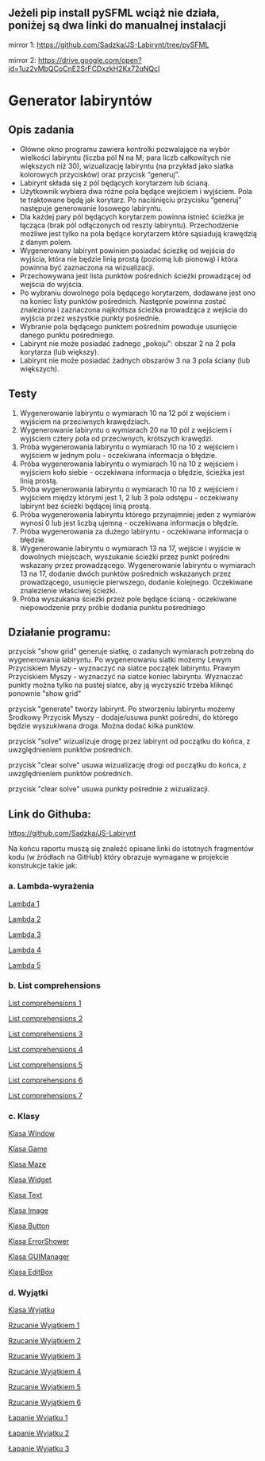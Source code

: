 ## Jeżeli pip install pySFML wciąż nie działa, poniżej są dwa linki do manualnej instalacji
mirror 1: https://github.com/Sadzka/JS-Labirynt/tree/pySFML

mirror 2: https://drive.google.com/open?id=1uz2vMbQCoCnE2SrFCDxzkH2Kx72qNQcl


# Generator labiryntów
## **Opis zadania**
- Główne okno programu zawiera kontrolki pozwalające na wybór wielkości labiryntu
(liczba pól N na M; para liczb całkowitych nie większych niż 30), wizualizację labiryntu
(na przykład jako siatka kolorowych przycisków) oraz przycisk “generuj”.
- Labirynt składa się z pól będących korytarzem lub ścianą.
- Użytkownik wybiera dwa różne pola będące wejściem i wyjściem. Pola te
traktowane będą jak korytarz. Po naciśnięciu przycisku “generuj” następuje
generowanie losowego labiryntu.
- Dla każdej pary pól będących korytarzem powinna istnieć ścieżka je łącząca
(brak pól odłączonych od reszty labiryntu). Przechodzenie możliwe jest tylko na
pola będące korytarzem które sąsiadują krawędzią z danym polem.
- Wygenerowany labirynt powinien posiadać ścieżkę od wejścia do wyjścia, która
nie będzie linią prostą (poziomą lub pionową) i która powinna być zaznaczona na
wizualizacji.
- Przechowywana jest lista punktów pośrednich ścieżki prowadzącej od wejścia do
wyjścia.
- Po wybraniu dowolnego pola będącego korytarzem, dodawane jest ono na
koniec listy punktów pośrednich. Następnie powinna zostać znaleziona i
zaznaczona najkrótsza ścieżka prowadząca z wejścia do wyjścia przez wszystkie
punkty pośrednie.
- Wybranie pola będącego punktem pośrednim powoduje usunięcie danego punktu
pośredniego.
- Labirynt nie może posiadać żadnego „pokoju‟: obszar 2 na 2 pola korytarza (lub
większy).
- Labirynt nie może posiadać żadnych obszarów 3 na 3 pola ściany (lub większych).
## **Testy**
1. Wygenerowanie labiryntu o wymiarach 10 na 12 pól z wejściem i wyjściem
na przeciwnych krawędziach.
2. Wygenerowanie labiryntu o wymiarach 20 na 10 pól z wejściem i wyjściem
cztery pola od przeciwnych, krótszych krawędzi.
3. Próba wygenerowania labiryntu o wymiarach 10 na 10 z wejściem i wyjściem
w jednym polu - oczekiwana informacja o błędzie.
4. Próba wygenerowania labiryntu o wymiarach 10 na 10 z wejściem i wyjściem koło
siebie - oczekiwana informacja o błędzie, ścieżka jest linią prostą.
5. Próba wygenerowania labiryntu o wymiarach 10 na 10 z wejściem i wyjściem
między którymi jest 1, 2 lub 3 pola odstępu - oczekiwany labirynt bez ścieżki będącej
linią prostą.
6. Próba wygenerowania labiryntu którego przynajmniej jeden z wymiarów wynosi 0
lub jest liczbą ujemną - oczekiwana informacja o błędzie.
7. Próba wygenerowania za dużego labiryntu - oczekiwana informacja o błędzie.
8. Wygenerowanie labiryntu o wymiarach 13 na 17, wejście i wyjście w dowolnych
miejscach, wyszukanie ścieżki przez punkt pośredni wskazany przez prowadzącego.
Wygenerowanie labiryntu o wymiarach 13 na 17, dodanie dwóch punktów pośrednich
wskazanych przez prowadzącego, usunięcie pierwszego, dodanie kolejnego. Oczekiwane
znalezienie właściwej ścieżki.
9. Próba wyszukania ścieżki przez pole będące ścianą - oczekiwane niepowodzenie
przy próbie dodania punktu pośredniego

## Działanie programu:
przycisk "show grid" generuje siatkę, o zadanych wymiarach
potrzebną do wygenerowania labiryntu.
Po wygenerowaniu siatki możemy 
Lewym Przyciskiem Myszy - wyznaczyć na siatce początek labiryntu.
Prawym Przyciskiem Myszy - wyznaczyć na siatce koniec labiryntu.
Wyznaczać punkty można tylko na pustej siatce, aby ją wyczyszić
trzeba kliknąć ponownie "show grid"

przycisk "generate" tworzy labirynt.
Po stworzeniu labiryntu możemy
Środkowy Przycisk Myszy - dodaje/usuwa punkt pośredni, do którego
będzie wyszukiwana droga. Można dodać kilka punktów.

przycisk "solve" wizualizuje drogę przez labirynt od początku do końca,
z uwzględnieniem punktów pośrednich.

przycisk "clear solve" usuwa wizualizację drogi od początku do końca,
z uwzględnieniem punktów pośrednich.

przycisk "clear solve" usuwa punkty pośrednie z wizualizacji.

## Link do Githuba:
https://github.com/Sadzka/JS-Labirynt

Na końcu raportu muszą się znaleźć opisane linki do istotnych fragmentów
kodu (w źródłach na GitHub) który obrazuje wymagane w projekcie
konstrukcje takie jak:
### a. Lambda-wyrażenia
[Lambda 1](https://github.com/Sadzka/JS-Labirynt/blob/a324a405ab57c14d32b685349b420851792f40bf/game.py#L101)

[Lambda 2](https://github.com/Sadzka/JS-Labirynt/blob/a324a405ab57c14d32b685349b420851792f40bf/game.py#L105)

[Lambda 3](https://github.com/Sadzka/JS-Labirynt/blob/a324a405ab57c14d32b685349b420851792f40bf/game.py#L109)

[Lambda 4](https://github.com/Sadzka/JS-Labirynt/blob/a324a405ab57c14d32b685349b420851792f40bf/game.py#L113)

[Lambda 5](https://github.com/Sadzka/JS-Labirynt/blob/a324a405ab57c14d32b685349b420851792f40bf/game.py#L118)

### b. List comprehensions
[List comprehensions 1](https://github.com/Sadzka/JS-Labirynt/blob/a324a405ab57c14d32b685349b420851792f40bf/map.py#L275)

[List comprehensions 2](https://github.com/Sadzka/JS-Labirynt/blob/a324a405ab57c14d32b685349b420851792f40bf/map.py#L323)

[List comprehensions 3](https://github.com/Sadzka/JS-Labirynt/blob/a324a405ab57c14d32b685349b420851792f40bf/map.py#L324)

[List comprehensions 4](https://github.com/Sadzka/JS-Labirynt/blob/a324a405ab57c14d32b685349b420851792f40bf/map.py#L328)

[List comprehensions 5](https://github.com/Sadzka/JS-Labirynt/blob/a324a405ab57c14d32b685349b420851792f40bf/map.py#L388)

[List comprehensions 6](https://github.com/Sadzka/JS-Labirynt/blob/a324a405ab57c14d32b685349b420851792f40bf/map.py#L392)

[List comprehensions 7](https://github.com/Sadzka/JS-Labirynt/blob/a324a405ab57c14d32b685349b420851792f40bf/map.py#L450)


### c. Klasy
[Klasa Window](https://github.com/Sadzka/JS-Labirynt/blob/3d5d8759c022ef0d10abdadac4a42be777185657/window.py#L3)

[Klasa Game](https://github.com/Sadzka/JS-Labirynt/blob/8824c2d7780a3c6396450c871cbbae389ee1c585/game.py#L7)

[Klasa Maze](https://github.com/Sadzka/JS-Labirynt/blob/8824c2d7780a3c6396450c871cbbae389ee1c585/map.py#L10)

[Klasa Widget](https://github.com/Sadzka/JS-Labirynt/blob/8824c2d7780a3c6396450c871cbbae389ee1c585/GUI/widget.py#L9)

[Klasa Text](https://github.com/Sadzka/JS-Labirynt/blob/8824c2d7780a3c6396450c871cbbae389ee1c585/GUI/text.py#L6)

[Klasa Image](https://github.com/Sadzka/JS-Labirynt/blob/8824c2d7780a3c6396450c871cbbae389ee1c585/GUI/image.py#L5)

[Klasa Button](https://github.com/Sadzka/JS-Labirynt/blob/8824c2d7780a3c6396450c871cbbae389ee1c585/GUI/button.py#L10)

[Klasa ErrorShower](https://github.com/Sadzka/JS-Labirynt/blob/8824c2d7780a3c6396450c871cbbae389ee1c585/GUI/errorshower.py#L20)

[Klasa GUIManager](https://github.com/Sadzka/JS-Labirynt/blob/8824c2d7780a3c6396450c871cbbae389ee1c585/GUI/guimanager.py#L3)

[Klasa EditBox](https://github.com/Sadzka/JS-Labirynt/blob/8824c2d7780a3c6396450c871cbbae389ee1c585/GUI/widget.py#L9)


### d. Wyjątki
[Klasa Wyjątku](https://github.com/Sadzka/JS-Labirynt/blob/8824c2d7780a3c6396450c871cbbae389ee1c585/GUI/errorshower.py#L7)

[Rzucanie Wyjątkiem 1](https://github.com/Sadzka/JS-Labirynt/blob/8824c2d7780a3c6396450c871cbbae389ee1c585/map.py#L260)

[Rzucanie Wyjątkiem 2](https://github.com/Sadzka/JS-Labirynt/blob/8824c2d7780a3c6396450c871cbbae389ee1c585/map.py#L264)

[Rzucanie Wyjątkiem 3](https://github.com/Sadzka/JS-Labirynt/blob/8824c2d7780a3c6396450c871cbbae389ee1c585/map.py#L268)

[Rzucanie Wyjątkiem 4](https://github.com/Sadzka/JS-Labirynt/blob/8824c2d7780a3c6396450c871cbbae389ee1c585/map.py#L317)

[Rzucanie Wyjątkiem 5](https://github.com/Sadzka/JS-Labirynt/blob/8824c2d7780a3c6396450c871cbbae389ee1c585/map.py#L436)

[Rzucanie Wyjątkiem 6](https://github.com/Sadzka/JS-Labirynt/blob/8824c2d7780a3c6396450c871cbbae389ee1c585/map.py#L442)

[Łapanie Wyjątku 1](https://github.com/Sadzka/JS-Labirynt/blob/8824c2d7780a3c6396450c871cbbae389ee1c585/map.py#L439)

[Łapanie Wyjątku 2](https://github.com/Sadzka/JS-Labirynt/blob/8824c2d7780a3c6396450c871cbbae389ee1c585/map.py#L433)

[Łapanie Wyjątku 3](https://github.com/Sadzka/JS-Labirynt/blob/8824c2d7780a3c6396450c871cbbae389ee1c585/main.py#L10)



